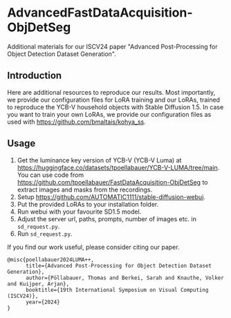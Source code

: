 # AdvancedFastDataAcquisition-ObjDetSeg
Additional materials for our ISCV24 paper "Advanced Post-Processing for Object Detection Dataset Generation".


## Introduction
Here are additional resources to reproduce our results. Most importantly, we provide our configuration files for LoRA training and our LoRAs, trained to reproduce the YCB-V household objects with Stable Diffusion 1.5. In case you want to train your own LoRAs, we provide our configuration files as used with https://github.com/bmaltais/kohya_ss. 

## Usage
1. Get the luminance key version of YCB-V (YCB-V Luma) at https://huggingface.co/datasets/tpoellabauer/YCB-V-LUMA/tree/main. You can use code from https://github.com/tpoellabauer/FastDataAcquisition-ObjDetSeg to extract images and masks from the recordings. 
2. Setup https://github.com/AUTOMATIC1111/stable-diffusion-webui.
3. Put the provided LoRAs to your installation folder.
4. Run webui with your favourite SD1.5 model. 
5. Adjust the server url, paths, prompts, number of images etc. in `sd_request.py`.
6. Run `sd_request.py`.

If you find our work useful, please consider citing our paper.  
```
@misc{poellabauer2024LUMA++,
      title={Advanced Post-Processing for Object Detection Dataset Generation}, 
      author={Pöllabauer, Thomas and Berkei, Sarah and Knauthe, Volker and Kuijper, Arjan},
      booktitle={19th International Symposium on Visual Computing (ISCV24)},
      year={2024}
}
```  
